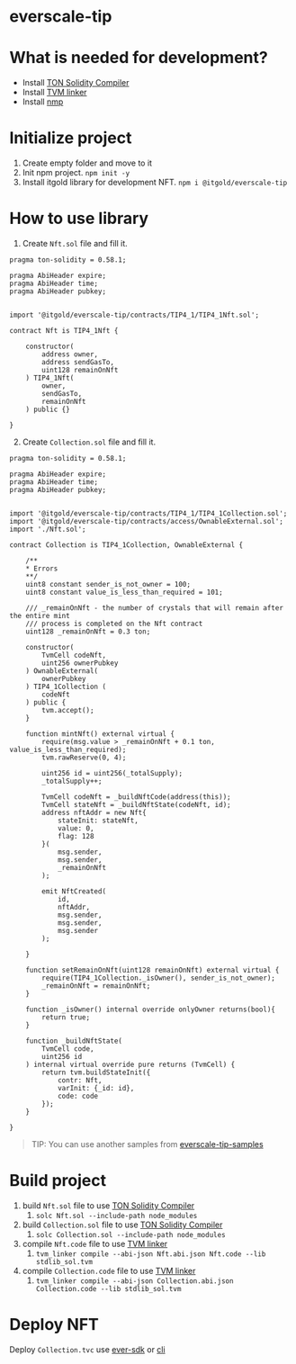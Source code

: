 # everscale-tip


# What is needed for development?

- Install [TON Solidity Compiler](https://github.com/tonlabs/TON-Solidity-Compiler.git)
- Install [TVM linker](https://github.com/tonlabs/TVM-linker/releases/tag/0.14.2)
- Install [nmp](https://www.npmjs.com/)

# Initialize project

1. Create empty folder and move to it
1. Init npm project. ```npm init -y```
1. Install itgold library for development NFT. ```npm i @itgold/everscale-tip```

# How to use library

1. Create ```Nft.sol``` file and fill it.

```solidity
pragma ton-solidity = 0.58.1;

pragma AbiHeader expire;
pragma AbiHeader time;
pragma AbiHeader pubkey;


import '@itgold/everscale-tip/contracts/TIP4_1/TIP4_1Nft.sol';

contract Nft is TIP4_1Nft {

    constructor(
        address owner,
        address sendGasTo,
        uint128 remainOnNft
    ) TIP4_1Nft(
        owner,
        sendGasTo,
        remainOnNft
    ) public {}

}
```

2. Create ```Collection.sol``` file and fill it.

```solidity
pragma ton-solidity = 0.58.1;

pragma AbiHeader expire;
pragma AbiHeader time;
pragma AbiHeader pubkey;


import '@itgold/everscale-tip/contracts/TIP4_1/TIP4_1Collection.sol';
import '@itgold/everscale-tip/contracts/access/OwnableExternal.sol';
import './Nft.sol';

contract Collection is TIP4_1Collection, OwnableExternal {

    /**
    * Errors
    **/
    uint8 constant sender_is_not_owner = 100;
    uint8 constant value_is_less_than_required = 101;

    /// _remainOnNft - the number of crystals that will remain after the entire mint 
    /// process is completed on the Nft contract
    uint128 _remainOnNft = 0.3 ton;

    constructor(
        TvmCell codeNft, 
        uint256 ownerPubkey
    ) OwnableExternal(
        ownerPubkey
    ) TIP4_1Collection (
        codeNft
    ) public {
        tvm.accept();
    }

    function mintNft() external virtual {
        require(msg.value > _remainOnNft + 0.1 ton, value_is_less_than_required);
        tvm.rawReserve(0, 4);

        uint256 id = uint256(_totalSupply);
        _totalSupply++;

        TvmCell codeNft = _buildNftCode(address(this));
        TvmCell stateNft = _buildNftState(codeNft, id);
        address nftAddr = new Nft{
            stateInit: stateNft,
            value: 0,
            flag: 128
        }(
            msg.sender,
            msg.sender,
            _remainOnNft
        ); 

        emit NftCreated(
            id, 
            nftAddr,
            msg.sender,
            msg.sender, 
            msg.sender
        );
    
    }

    function setRemainOnNft(uint128 remainOnNft) external virtual {
        require(TIP4_1Collection._isOwner(), sender_is_not_owner);
        _remainOnNft = remainOnNft;
    } 

    function _isOwner() internal override onlyOwner returns(bool){
        return true;
    }

    function _buildNftState(
        TvmCell code,
        uint256 id
    ) internal virtual override pure returns (TvmCell) {
        return tvm.buildStateInit({
            contr: Nft,
            varInit: {_id: id},
            code: code
        });
    }

}
```

> TIP: You can use another samples from [everscale-tip-samples](https://github.com/itgoldio/everscale-tip-samples/tree/main/demo)

# Build project

1. build ```Nft.sol``` file to use [TON Solidity Compiler](https://github.com/tonlabs/TON-Solidity-Compiler.git)
   1. ```solc Nft.sol --include-path node_modules```
1. build ```Collection.sol``` file to use [TON Solidity Compiler](https://github.com/tonlabs/TON-Solidity-Compiler.git)
   1. ```solc Collection.sol --include-path node_modules```
1. compile ```Nft.code``` file to use  [TVM linker](https://github.com/tonlabs/TVM-linker/releases/tag/0.14.2) 
   1. ```tvm_linker compile --abi-json Nft.abi.json Nft.code --lib stdlib_sol.tvm```
1. compile ```Collection.code``` file to use  [TVM linker](https://github.com/tonlabs/TVM-linker/releases/tag/0.14.2) 
   1. ```tvm_linker compile --abi-json Collection.abi.json Collection.code --lib stdlib_sol.tvm```

# Deploy NFT

Deploy ```Collection.tvc``` use [ever-sdk](https://github.com/tonlabs/ever-sdk) or [cli](https://github.com/tonlabs/tonos-cli)

